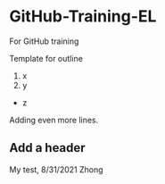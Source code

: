 # GitHub-Training-EL
For GitHub training

Template for outline
1. x
2. y
  - z


Adding even more lines.

## Add a header

My test, 8/31/2021 Zhong